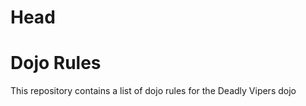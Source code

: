 # Head

Dojo Rules
==========

This repository contains a list of dojo rules for the Deadly Vipers dojo

